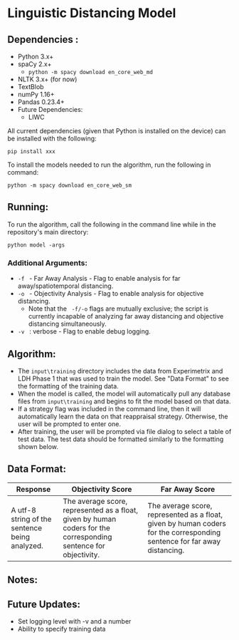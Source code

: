 # Linguistic Distancing Model 

## __Dependencies__ :
- Python 3.x+
- spaCy 2.x+
    - ```python -m spacy download en_core_web_md```
- NLTK 3.x+ (for now)
- TextBlob 
- numPy 1.16+
- Pandas 0.23.4+
- Future Dependencies:
    - LIWC 

All current dependencies (given that Python is installed on the device) can be installed with the following:
```
pip install xxx
```

To install the models needed to run the algorithm, run the following in command:

```
python -m spacy download en_core_web_sm
```

## __Running__: 

To run the algorithm, call the following in the command line while in the repository's main directory:

```shell
python model -args
```
### Additional Arguments:
- ```-f ``` - Far Away Analysis - Flag to enable analysis for far away/spatiotemporal distancing. 
- ```-o ``` - Objectivity Analysis - Flag to enable analysis for objective distancing. 
    - Note that the ``` -f/-o``` flags are mutually exclusive; the script is currently incapable of analyzing far away distancing and objective distancing simultaneously. 
- ```-v ``` : verbose - Flag to enable debug logging. 



## __Algorithm__:
- The ```input\training``` directory includes the data from Experimetrix and LDH Phase 1 that was used to train the model. See "Data Format" to see the formatting of the training data.
- When the model is called, the model will automatically pull any database files from ```input\training``` and begins to fit the model based on that data. 
- If a strategy flag was included in the command line, then it will automatically learn the data on that reappraisal strategy. Otherwise, the user will be prompted to enter one. 
- After training, the user will be prompted via file dialog to select a table of test data. The test data should be formatted similarly to the formatting shown below. 

## __Data Format__:

| Response | Objectivity Score | Far Away Score | 
| -------- | ----------------- | -------------- |
| A utf-8 string of the sentence being analyzed. | The average score, represented as a float, given by human coders for the corresponding sentence for objectivity. | The average score, represented as a float, given by human coders for the corresponding sentence for far away distancing. | 



## __Notes__:



## __Future Updates__:
- Set logging level with -v and a number 
- Ability to specify training data


